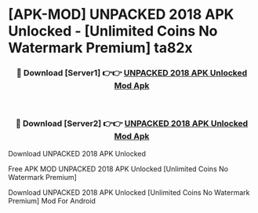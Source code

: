 # [APK-MOD] UNPACKED 2018 APK Unlocked - [Unlimited Coins No Watermark Premium] ta82x



<div align="center">
<h3>🔴 Download [Server1] 👉👉 <a href="https://momento.my/?title=UNPACKED_2018_APK_Unlocked">UNPACKED 2018 APK Unlocked Mod Apk</a></h3><br>

<h3>🔴 Download [Server2] 👉👉 <a href="https://momento.my/?title=UNPACKED_2018_APK_Unlocked">UNPACKED 2018 APK Unlocked Mod Apk</a></h3>
</div>



Download UNPACKED 2018 APK Unlocked 

Free APK MOD UNPACKED 2018 APK Unlocked [Unlimited Coins No Watermark Premium]

Download UNPACKED 2018 APK Unlocked [Unlimited Coins No Watermark Premium] Mod For Android
